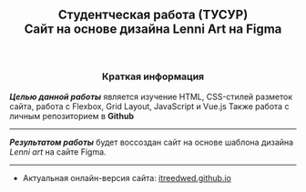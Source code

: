 <h2><p style="text-align: center;">Студентческая работа (ТУСУР)<br>
Сайт на основе дизайна Lenni Art на Figma</p></h2><br>
 
<h3><p style="text-align: center;">Краткая информация</p></h3>

***Целью данной работы*** является изучение HTML, CSS-стилей
разметок сайта, работа с Flexbox, Grid Layout, JavaScript и Vue.js
Также работа с личным репозиторием в **Github**

***

***Результатом работы*** будет воссоздан сайт на основе шаблона дизайна *Lenni art* на сайте Figma.

***

* Актуальная онлайн-версия сайта: [itreedwed.github.io][def]

[def]: https://itreedwed.github.io "Перейти"
